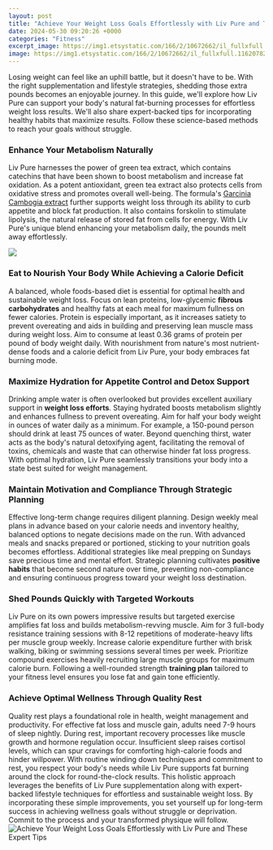 ```yaml
---
layout: post
title: "Achieve Your Weight Loss Goals Effortlessly with Liv Pure and These Expert Tips"
date: 2024-05-30 09:20:26 +0000
categories: "Fitness"
excerpt_image: https://img1.etsystatic.com/166/2/10672662/il_fullxfull.1162078291_7vmy.jpg
image: https://img1.etsystatic.com/166/2/10672662/il_fullxfull.1162078291_7vmy.jpg
---
```


Losing weight can feel like an uphill battle, but it doesn't have to be. With the right supplementation and lifestyle strategies, shedding those extra pounds becomes an enjoyable journey. In this guide, we'll explore how Liv Pure can support your body's natural fat-burning processes for effortless weight loss results. We'll also share expert-backed tips for incorporating healthy habits that maximize results. Follow these science-based methods to reach your goals without struggle.
### Enhance Your Metabolism Naturally 
Liv Pure harnesses the power of green tea extract, which contains catechins that have been shown to boost metabolism and increase fat oxidation. As a potent antioxidant, green tea extract also protects cells from oxidative stress and promotes overall well-being. The formula's [Garcinia Cambogia extract](https://store.fi.io.vn/chihuahua-shirt-chihuahua-giftschihuahua-dad-mom-owner-chihuahua-lovers-gift-chihuahua-dog-owner-birthday-christmas-mother-of-chihuahua33-t-shirt) further supports weight loss through its ability to curb appetite and block fat production. It also contains forskolin to stimulate lipolysis, the natural release of stored fat from cells for energy. With Liv Pure's unique blend enhancing your metabolism daily, the pounds melt away effortlessly. 

![](https://i.pinimg.com/originals/39/02/18/390218b0be35e5e1332af148c3930a76.png)
### Eat to Nourish Your Body While Achieving a Calorie Deficit
A balanced, whole foods-based diet is essential for optimal health and sustainable weight loss. Focus on lean proteins, low-glycemic **fibrous carbohydrates** and healthy fats at each meal for maximum fullness on fewer calories. Protein is especially important, as it increases satiety to prevent overeating and aids in building and preserving lean muscle mass during weight loss. Aim to consume at least 0.36 grams of protein per pound of body weight daily. With nourishment from nature's most nutrient-dense foods and a calorie deficit from Liv Pure, your body embraces fat burning mode.
### Maximize Hydration for Appetite Control and Detox Support
Drinking ample water is often overlooked but provides excellent auxiliary support in **weight loss efforts**. Staying hydrated boosts metabolism slightly and enhances fullness to prevent overeating. Aim for half your body weight in ounces of water daily as a minimum. For example, a 150-pound person should drink at least 75 ounces of water. Beyond quenching thirst, water acts as the body's natural detoxifying agent, facilitating the removal of toxins, chemicals and waste that can otherwise hinder fat loss progress. With optimal hydration, Liv Pure seamlessly transitions your body into a state best suited for weight management.
### Maintain Motivation and Compliance Through Strategic Planning  
Effective long-term change requires diligent planning. Design weekly meal plans in advance based on your calorie needs and inventory healthy, balanced options to negate decisions made on the run. With advanced meals and snacks prepared or portioned, sticking to your nutrition goals becomes effortless. Additional strategies like meal prepping on Sundays save precious time and mental effort. Strategic planning cultivates **positive habits** that become second nature over time, preventing non-compliance and ensuring continuous progress toward your weight loss destination.
### Shed Pounds Quickly with Targeted Workouts
Liv Pure on its own powers impressive results but targeted exercise amplifies fat loss and builds metabolism-revving muscle. Aim for 3 full-body resistance training sessions with 8-12 repetitions of moderate-heavy lifts per muscle group weekly. Increase calorie expenditure further with brisk walking, biking or swimming sessions several times per week. Prioritize compound exercises heavily recruiting large muscle groups for maximum calorie burn. Following a well-rounded strength **training plan** tailored to your fitness level ensures you lose fat and gain tone efficiently.
### Achieve Optimal Wellness Through Quality Rest 
Quality rest plays a foundational role in health, weight management and productivity. For effective fat loss and muscle gain, adults need 7-9 hours of sleep nightly. During rest, important recovery processes like muscle growth and hormone regulation occur. Insufficient sleep raises cortisol levels, which can spur cravings for comforting high-calorie foods and hinder willpower. With routine winding down techniques and commitment to rest, you respect your body's needs while Liv Pure supports fat burning around the clock for round-the-clock results.
This holistic approach leverages the benefits of Liv Pure supplementation along with expert-backed lifestyle techniques for effortless and sustainable weight loss. By incorporating these simple improvements, you set yourself up for long-term success in achieving wellness goals without struggle or deprivation. Commit to the process and your transformed physique will follow.
![Achieve Your Weight Loss Goals Effortlessly with Liv Pure and These Expert Tips](https://img1.etsystatic.com/166/2/10672662/il_fullxfull.1162078291_7vmy.jpg)